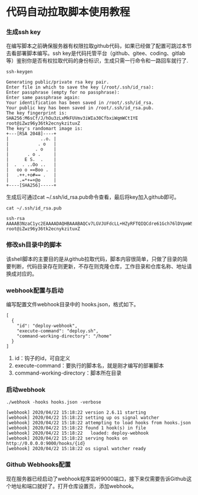 # 代码自动拉取脚本使用教程

### 生成ssh key

在编写脚本之前确保服务器有权限拉取github代码，如果已经做了配置可跳过本节去看部署脚本编写。ssh key是代码托管平台（github、gitee、coding、gitlab等）鉴别你是否有权拉取代码的身份标识，生成只需一行命令和一路回车就行了.

```
ssh-keygen
```
```
Generating public/private rsa key pair.
Enter file in which to save the key (/root/.ssh/id_rsa): 
Enter passphrase (empty for no passphrase): 
Enter same passphrase again: 
Your identification has been saved in /root/.ssh/id_rsa.
Your public key has been saved in /root/.ssh/id_rsa.pub.
The key fingerprint is:
SHA256:M6sCf/J/hOu3zLxMkFUVmv3iWIa30CfbxiWqmWCt1YE root@iZwz96y36tk2ecnykzituxZ
The key's randomart image is:
+---[RSA 2048]----+
|            ..o. |
|           . o   |
|          . o    |
|       . o .     |
|      E S.  .    |
|  .  . ..Oo ..   |
|   oo o ==Boo .  |
|   .++.+o#== .   |
|    .=*+=+@o     |
+----[SHA256]-----+

```
生成后可通过cat ~/.ssh/id_rsa.pub命令查看，最后将key加入github即可。
```
cat ~/.ssh/id_rsa.pub

ssh-rsa AAAAB3NzaC1yc2EAAAADAQHBAAABAQCv7LGVJUFdcLL+HZyRFTQIQCdre61Gch76lDVpmWSX9BGGRU3iQS7EU5qApFn1VSvt+yf4rMt2LEkuxGCm1wIyBKZ6LYDViZBeTAfx4BcM1mcpxOX6I/+r07mQ4llTz+poQB1Zp9Y60uk0tbGOVWlCoDBEvf9qeEnQ0qEczEkv7wcawV6pVhlXjFKZgq0EOQbCYoWMvPUl+dwDbTcl/h+7At1nlgfF7IuRHlKf18qvgnTRT2wpiuz4pWdoAi8LcY1JiR1z5OB0oCJ2euhyDND39G2NxZRS1FIVdgCEvioHtdoHOSoWBlcSj0fLFSnscBfRBrCd7yhOP7fFKfrowHMj root@iZwz96y36tk2ecnykzituxZ

```

### 修改sh目录中的脚本

该shell脚本的主要目的是从github拉取代码，脚本内容很简单，只做了目录的简要判断，代码目录存在则更新，不存在则克隆仓库，工作目录和仓库名称、地址请换成对应的。

### webhook配置与启动

编写配置文件webhook目录中的 hooks.json，格式如下。
```
[
  {
    "id": "deploy-webhook",
    "execute-command": "deploy.sh",
    "command-working-directory": "/home"
  }
]
```

1. id：钩子的id，可自定义
2. execute-command：要执行的脚本名，就是刚才编写的部署脚本
3. command-working-directory：脚本所在目录

### 启动webhook 

```
./webhook -hooks hooks.json -verbose

[webhook] 2020/04/22 15:18:22 version 2.6.11 starting
[webhook] 2020/04/22 15:18:22 setting up os signal watcher
[webhook] 2020/04/22 15:18:22 attempting to load hooks from hooks.json
[webhook] 2020/04/22 15:18:22 found 1 hook(s) in file
[webhook] 2020/04/22 15:18:22   loaded: deploy-webhook
[webhook] 2020/04/22 15:18:22 serving hooks on http://0.0.0.0:9000/hooks/{id}
[webhook] 2020/04/22 15:18:22 os signal watcher ready

```

### Github Webhooks配置
现在服务器已经启动了webhook程序监听9000端口，接下来仅需要告诉Github这个地址和端口就好了。打开仓库设置页，添加webhook。




